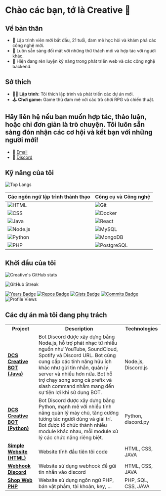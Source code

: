 # Chào các bạn, tớ là Creative 👋

## Về bản thân
- 🎂 Lập trình viên mới bắt đầu, 21 tuổi, đam mê học hỏi và khám phá các công nghệ mới.
- 🚀 Luôn sẵn sàng đối mặt với những thử thách mới và hợp tác với người khác.
- 🌱 Hiện đang rèn luyện kỹ năng trong phát triển web và các công nghệ backend.

## Sở thích
- 👨‍💻 **Lập trình:** Tôi thích lập trình và phát triển các dự án mới.
- 🕹️ **Chơi game:** Game thủ đam mê với các trò chơi RPG và chiến thuật.

## Hãy liên hệ nếu bạn muốn hợp tác, thảo luận, hoặc chỉ đơn giản là trò chuyện. Tôi luôn sẵn sàng đón nhận các cơ hội và kết bạn với những người mới!
- 📧 [Email](mailto:vngctcreative@gmail.com)
- 🔗 [Discord](https://discord.gg/4Sbc2hVvNT)

## Kỹ năng của tôi

![Top Langs](https://github-readme-stats.vercel.app/api/top-langs/?username=vngctcreative&layout=compact&theme=tokyonight)

| Các ngôn ngữ lập trình thành thạo | Công cụ và Công nghệ |
|---------------------|----------------------|
| ![HTML](https://img.shields.io/badge/-HTML5-black?style=for-the-badge&logo=html5) | ![Git](https://img.shields.io/badge/-Git-black?style=for-the-badge&logo=git) |
| ![CSS](https://img.shields.io/badge/-CSS3-black?style=for-the-badge&logo=css3) | ![Docker](https://img.shields.io/badge/-Docker-black?style=for-the-badge&logo=docker) |
| ![Java](https://img.shields.io/badge/-Java-black?style=for-the-badge&logo=java) | ![React](https://img.shields.io/badge/-React-black?style=for-the-badge&logo=react) |
| ![Node.js](https://img.shields.io/badge/-Node.js-black?style=for-the-badge&logo=node.js) | ![MySQL](https://img.shields.io/badge/-MySQL-black?style=for-the-badge&logo=mysql) | 
| ![Python](https://img.shields.io/badge/-Python-black?style=for-the-badge&logo=python) | ![MongoDB](https://img.shields.io/badge/-MongoDB-black?style=for-the-badge&logo=mongodb) | 
| ![PHP](https://img.shields.io/badge/-PHP-black?style=for-the-badge&logo=php) | ![PostgreSQL](https://img.shields.io/badge/-PostgreSQL-black?style=for-the-badge&logo=postgresql) |

## Khởi đầu của tôi

![Creative's GitHub stats](https://github-readme-stats.vercel.app/api?username=vngctcreative&show_icons=true&theme=radical)

![GitHub Streak](https://github-readme-streak-stats.herokuapp.com/?user=vngctcreative&theme=radical)

[![Years Badge](https://badges.pufler.dev/years/vngctcreative)](https://badges.pufler.dev)
[![Repos Badge](https://badges.pufler.dev/repos/vngctcreative)](https://badges.pufler.dev)
[![Gists Badge](https://badges.pufler.dev/gists/vngctcreative)](https://badges.pufler.dev)
[![Commits Badge](https://badges.pufler.dev/commits/monthly/vngctcreative)](https://badges.pufler.dev)
![Profile Views](https://komarev.com/ghpvc/?username=vngctcreative&style=flat-square)

## Các dự án mà tôi đang phụ trách
<table>
  <tr>
    <th>Project</th>
    <th>Description</th>
    <th>Technologies</th>
  </tr>
  <tr>
    <td><a href="https://github.com/vngctcreative/botdiscordjava"><b>DCS Creative BOT (Java)</b></a></td>
    <td>Bot Discord được xây dựng bằng Node.js, hỗ trợ phát nhạc từ nhiều nguồn như YouTube, SoundCloud, Spotify và Discord URL. Bot cũng cung cấp các tính năng hữu ích khác như gửi tin nhắn, quản lý server và nhiều hơn nữa. Bot hỗ trợ chạy song song cả prefix và slash command nhằm mang đến sự tiện lợi khi sử dụng BOT.</td>
    <td>Node.js, Discord.js</td>
  </tr>
  <tr>
    <td><a href="https://github.com/vngctcreative/botdiscordpython"><b>DCS Creative BOT (Python)</b></a></td>
    <td>Bot Discord được xây dựng bằng Python, mạnh mẽ với nhiều tính năng quản lý máy chủ, tăng cường tương tác người dùng và giải trí. Bot được tổ chức thành nhiều module khác nhau, mỗi module xử lý các chức năng riêng biệt.</td>
    <td>Python, discord.py</td>
  </tr>
  <tr>
    <td><a href="https://github.com/vngctcreative/htmlweb"><b>Simple Website (HTML)</b></a></td>
    <td>Website tĩnh đầu tiên tôi code</td>
    <td>HTML, CSS, JAVA</td>
  </tr>
  <tr>
    <td><a href="https://github.com/vngctcreative/webhook-discord"><b>Webhook Discord</b></a></td>
    <td>Website sử dụng webhook để gửi tin nhắn vào discord</td>
    <td>HTML, CSS, JAVA</td>
  </tr>
    <tr>
    <td><a href="https://github.com/vngctcreative/shopwebphp"><b>Shop Web PHP</b></a></td>
    <td>Website sử dụng ngôn ngữ PHP, bán vật phẩm, tài khoản, key, ...</td>
    <td>PHP, SQL, CSS, JAVA</td>
  </tr>
</table>
